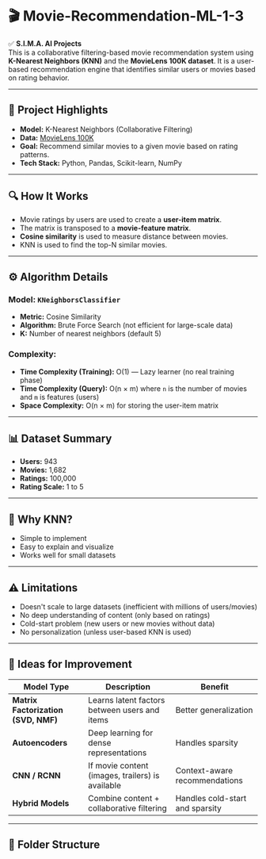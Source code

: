 # 🎬 Movie-Recommendation-ML-1-3

✅ **S.I.M.A. AI Projects**  
This is a collaborative filtering-based movie recommendation system using **K-Nearest Neighbors (KNN)** and the **MovieLens 100K dataset**. It is a user-based recommendation engine that identifies similar users or movies based on rating behavior.

---

## 📌 Project Highlights

- **Model:** K-Nearest Neighbors (Collaborative Filtering)
- **Data:** [MovieLens 100K](https://grouplens.org/datasets/movielens/100k/)
- **Goal:** Recommend similar movies to a given movie based on rating patterns.
- **Tech Stack:** Python, Pandas, Scikit-learn, NumPy

---

## 🔍 How It Works

- Movie ratings by users are used to create a **user-item matrix**.
- The matrix is transposed to a **movie-feature matrix**.
- **Cosine similarity** is used to measure distance between movies.
- KNN is used to find the top-N similar movies.

---

## ⚙️ Algorithm Details

### Model: `KNeighborsClassifier`
- **Metric:** Cosine Similarity
- **Algorithm:** Brute Force Search (not efficient for large-scale data)
- **K:** Number of nearest neighbors (default 5)

### Complexity:
- **Time Complexity (Training):** O(1) — Lazy learner (no real training phase)
- **Time Complexity (Query):** O(n × m) where `n` is the number of movies and `m` is features (users)
- **Space Complexity:** O(n × m) for storing the user-item matrix

---

## 📊 Dataset Summary

- **Users:** 943  
- **Movies:** 1,682  
- **Ratings:** 100,000  
- **Rating Scale:** 1 to 5

---

## 🧠 Why KNN?
- Simple to implement
- Easy to explain and visualize
- Works well for small datasets

---

## ⚠️ Limitations

- Doesn't scale to large datasets (inefficient with millions of users/movies)
- No deep understanding of content (only based on ratings)
- Cold-start problem (new users or new movies without data)
- No personalization (unless user-based KNN is used)

---

## 🚀 Ideas for Improvement

| Model Type | Description | Benefit |
|------------|-------------|---------|
| **Matrix Factorization (SVD, NMF)** | Learns latent factors between users and items | Better generalization |
| **Autoencoders** | Deep learning for dense representations | Handles sparsity |
| **CNN / RCNN** | If movie content (images, trailers) is available | Context-aware recommendations |
| **Hybrid Models** | Combine content + collaborative filtering | Handles cold-start and sparsity |

---

## 📂 Folder Structure

